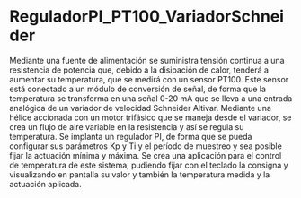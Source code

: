 # ReguladorPI_PT100_VariadorSchneider
 Mediante una fuente de alimentación se suministra tensión continua a una resistencia de potencia que, debido a la disipación de calor, tenderá a aumentar su temperatura, que se medirá con un sensor PT100. Este sensor está conectado a un módulo de conversión de señal, de forma que la temperatura se transforma en una señal 0-20 mA que se lleva a una entrada analógica de un variador de velocidad Schneider Altivar. Mediante una hélice accionada con un motor trifásico que se maneja desde el variador, se crea un flujo de aire variable en la resistencia y así se regula su temperatura. Se implanta un regulador PI, de forma que se pueda configurar sus parámetros Kp y Ti y el período de muestreo y sea posible fijar la actuación mínima y máxima. Se crea una aplicación para el control de temperatura de este sistema, pudiendo fijar con el teclado la consigna y visualizando en pantalla su valor y también la temperatura medida y la actuación aplicada.
